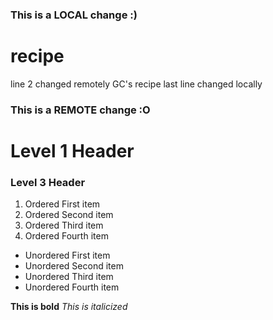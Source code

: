 ### This is a LOCAL change :)
# recipe
line 2 changed remotely 
GC's recipe
last line changed locally
### This is a REMOTE change :O
<h1>Level 1 Header</h1>
<h3>Level 3 Header</h3>

<ol>
  <li>Ordered First item</li>
  <li>Ordered Second item</li>
  <li>Ordered Third item</li>
  <li>Ordered Fourth item</li>
</ol>

<ul>
  <li>Unordered First item</li>
  <li>Unordered Second item</li>
  <li>Unordered Third item</li>
  <li>Unordered Fourth item</li>
</ul>

<strong>This is bold</strong>
<em>This is italicized</em>